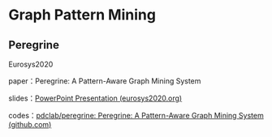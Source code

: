 
# Graph Pattern Mining

## Peregrine

Eurosys2020

paper：Peregrine: A Pattern-Aware Graph Mining System

slides：[PowerPoint Presentation (eurosys2020.org)](https://www.eurosys2020.org/wp-content/uploads/2020/04/slides/431_jamshidi_slides.pdf)

codes：[pdclab/peregrine: Peregrine: A Pattern-Aware Graph Mining System (github.com)](https://github.com/pdclab/peregrine)
